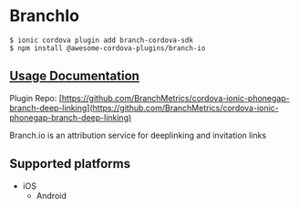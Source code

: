 # BranchIo

```text
$ ionic cordova plugin add branch-cordova-sdk
$ npm install @awesome-cordova-plugins/branch-io
```

## [Usage Documentation](https://danielsogl.gitbook.io/awesome-cordova-plugins/plugins/branch-io/)

Plugin Repo: [https://github.com/BranchMetrics/cordova-ionic-phonegap-branch-deep-linking](https://github.com/BranchMetrics/cordova-ionic-phonegap-branch-deep-linking)

Branch.io is an attribution service for deeplinking and invitation links

## Supported platforms

* iOS
  * Android

